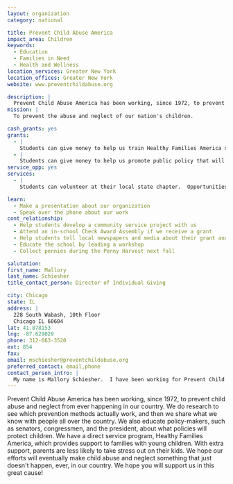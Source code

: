 ```yaml
---
layout: organization
category: national

title: Prevent Child Abuse America
impact_area: Children
keywords: 
  - Education
  - Families in Need
  - Health and Wellness
location_services: Greater New York
location_offices: Greater New York
website: www.preventchildabuse.org

description: |
  Prevent Child Abuse America has been working, since 1972, to prevent child abuse and neglect from ever happening in our country.  We do research to see which prevention methods actually work, and then we share what we know with people all over the country.  We also educate policy-makers, such as senators, congressmen, and the president, about what policies will protect children.  We have a direct service program, Healthy Families America, which provides support to families with young children.  With extra support, parents are less likely to take stress out on their kids.  We hope our efforts will eventually make child abuse and neglect something that just doesn't happen, ever, in our country.  We hope you will support us in this great cause!
mission: |
  To prevent the abuse and neglect of our nation's children.

cash_grants: yes
grants: 
  - |
    Students can give money to help us train Healthy Families America staff.  These people will provide support to families who are at risk for abuse and neglect from the birth of a child through early and young childhood.  We welcome any amount of cash grants.
  - |
    Students can give money to help us promote public policy that will protect children and make child abuse and neglect prevention a national priority.  We welcome any amount of cash grants.
service_opp: yes
services: 
  - |
    Students can volunteer at their local state chapter.  Opportunities vary by state.

learn: 
  - Make a presentation about our organization
  - Speak over the phone about our work
cont_relationship: 
  - Help students develop a community service project with us
  - Attend an in-school Check Award Assembly if we receive a grant
  - Help students tell local newspapers and media about their grant and/or project with us
  - Educate the school by leading a workshop
  - Collect pennies during the Penny Harvest next fall

salutation: 
first_name: Mallory
last_name: Schiesher
title_contact_person: Director of Individual Giving

city: Chicago
state: IL
address: |
  228 South Wabash, 10th Floor  
  Chicago IL 60604
lat: 41.878153
lng: -87.629029
phone: 312-663-3520
ext: 854
fax: 
email: mschiesher@preventchildabuse.org
preferred_contact: email,phone
contact_person_intro: |
  My name is Mallory Schiesher.  I have been working for Prevent Child Abuse America for just over 1 year, and I'm so excited that I am able to inform communities about something  so important -- making sure all children have the best opportunity to lead healthy, happy lives.
---
```

Prevent Child Abuse America has been working, since 1972, to prevent child abuse and neglect from ever happening in our country.  We do research to see which prevention methods actually work, and then we share what we know with people all over the country.  We also educate policy-makers, such as senators, congressmen, and the president, about what policies will protect children.  We have a direct service program, Healthy Families America, which provides support to families with young children.  With extra support, parents are less likely to take stress out on their kids.  We hope our efforts will eventually make child abuse and neglect something that just doesn't happen, ever, in our country.  We hope you will support us in this great cause!